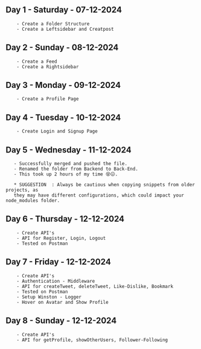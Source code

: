 ## Day 1 - Saturday  -  07-12-2024
        - Create a Folder Structure
        - Create a Leftsidebar and Creatpost

## Day 2 - Sunday  -  08-12-2024
        - Create a Feed 
        - Create a Rightsidebar

## Day 3 - Monday  -  09-12-2024
        - Create a Profile Page 
        
## Day 4 - Tuesday  -  10-12-2024
        - Create Login and Signup Page

## Day 5 - Wednesday  -  11-12-2024
       - Successfully merged and pushed the file.
       - Renamed the folder from Backend to Back-End.
       - This took up 2 hours of my time 😵😖.
       
       * SUGGESTION  : Always be cautious when copying snippets from older projects, as   
       they may have different configurations, which could impact your node_modules folder.

## Day 6 - Thursday  -  12-12-2024
        - Create API's
        - API for Register, Login, Logout
        - Tested on Postman

## Day 7 - Friday  -  12-12-2024
        - Create API's
        - Authentication - Middleware
        - API for createTweet, deleteTweet, Like-Dislike, Bookmark 
        - Tested on Postman
        - Setup Winston - Logger
        - Hover on Avatar and Show Profile

## Day 8 - Sunday  -  12-12-2024
        - Create API's
        - API for getProfile, showOtherUsers, Follower-Following



